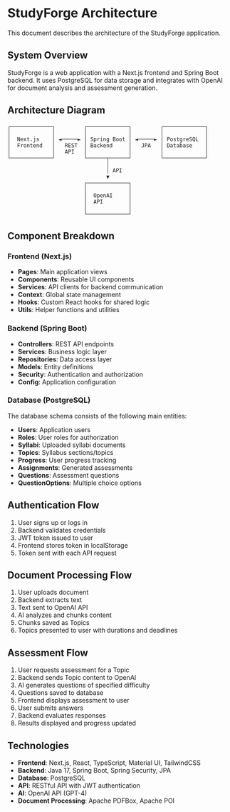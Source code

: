 # StudyForge Architecture

This document describes the architecture of the StudyForge application.

## System Overview

StudyForge is a web application with a Next.js frontend and Spring Boot backend. It uses PostgreSQL for data storage and integrates with OpenAI for document analysis and assessment generation.

## Architecture Diagram

```
┌─────────────┐         ┌─────────────┐         ┌─────────────┐
│             │         │             │         │             │
│  Next.js    │ ◄─────► │ Spring Boot │ ◄─────► │ PostgreSQL  │
│  Frontend   │   REST  │ Backend     │   JPA   │ Database    │
│             │   API   │             │         │             │
└─────────────┘         └──────┬──────┘         └─────────────┘
                               │
                               │ API
                               ▼
                        ┌─────────────┐
                        │             │
                        │  OpenAI     │
                        │  API        │
                        │             │
                        └─────────────┘
```

## Component Breakdown

### Frontend (Next.js)

- **Pages**: Main application views
- **Components**: Reusable UI components
- **Services**: API clients for backend communication
- **Context**: Global state management
- **Hooks**: Custom React hooks for shared logic
- **Utils**: Helper functions and utilities

### Backend (Spring Boot)

- **Controllers**: REST API endpoints
- **Services**: Business logic layer
- **Repositories**: Data access layer
- **Models**: Entity definitions
- **Security**: Authentication and authorization
- **Config**: Application configuration

### Database (PostgreSQL)

The database schema consists of the following main entities:

- **Users**: Application users
- **Roles**: User roles for authorization
- **Syllabi**: Uploaded syllabi documents
- **Topics**: Syllabus sections/topics
- **Progress**: User progress tracking
- **Assignments**: Generated assessments
- **Questions**: Assessment questions
- **QuestionOptions**: Multiple choice options

## Authentication Flow

1. User signs up or logs in
2. Backend validates credentials
3. JWT token issued to user
4. Frontend stores token in localStorage
5. Token sent with each API request

## Document Processing Flow

1. User uploads document
2. Backend extracts text
3. Text sent to OpenAI API
4. AI analyzes and chunks content
5. Chunks saved as Topics
6. Topics presented to user with durations and deadlines

## Assessment Flow

1. User requests assessment for a Topic
2. Backend sends Topic content to OpenAI
3. AI generates questions of specified difficulty
4. Questions saved to database
5. Frontend displays assessment to user
6. User submits answers
7. Backend evaluates responses
8. Results displayed and progress updated

## Technologies

- **Frontend**: Next.js, React, TypeScript, Material UI, TailwindCSS
- **Backend**: Java 17, Spring Boot, Spring Security, JPA
- **Database**: PostgreSQL
- **API**: RESTful API with JWT authentication
- **AI**: OpenAI API (GPT-4)
- **Document Processing**: Apache PDFBox, Apache POI
